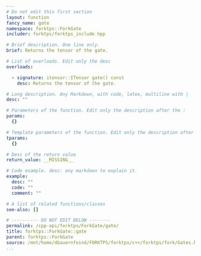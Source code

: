 ```yaml
---
# Do not edit this first section
layout: function
fancy_name: gate
namespace: forktps::ForkGate
includer: forktps/forktps_include.hpp

# Brief description. One line only.
brief: Returns the tensor of the gate.

# List of overloads. Edit only the desc
overloads:

  - signature: itensor::ITensor gate() const
    desc: Returns the tensor of the gate.

# Long description. Any Markdown, with code, latex, multiline with |
desc: ""

# Parameters of the function. Edit only the description after the :
params:
  {}

# Template parameters of the function. Edit only the description after the :
tparams:
  {}

# Desc of the return value
return_value: __MISSING__

# Code example. desc: any markdown to explain it.
example:
  desc: ""
  code: ""
  comment: ""

# A list of related functions/classes
see-also: []

# ---------- DO NOT EDIT BELOW --------
permalink: /cpp-api/forktps/ForkGate/gate/
title: forktps::ForkGate::gate
parent: forktps::ForkGate
source: /mnt/home/dbauernfeind/FORKTPS/forktps/c++/forktps/fork/Gates.hpp
...
```


